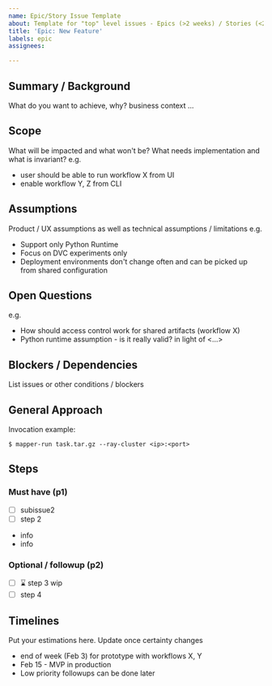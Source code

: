 ```yaml
---
name: Epic/Story Issue Template
about: Template for "top" level issues - Epics (>2 weeks) / Stories (<2 weeks)
title: 'Epic: New Feature'
labels: epic
assignees:

---
```


## Summary / Background
What do you want to achieve, why? business context
...

## Scope

What will be impacted and what won't be?
What needs implementation and what is invariant?
e.g.
- user should be able to run workflow X from UI
- enable workflow Y, Z from CLI

## Assumptions
Product / UX assumptions as well as technical assumptions / limitations
e.g.
* Support only Python Runtime
* Focus on DVC experiments only
* Deployment environments don't change often and can be picked up from shared configuration

## Open Questions
e.g.
- How should access control work for shared artifacts (workflow X)
- Python runtime assumption - is it really valid? in light of <...>

## Blockers / Dependencies
List issues or other conditions / blockers

## General Approach
Invocation example:
```shell
$ mapper-run task.tar.gz --ray-cluster <ip>:<port>
```

## Steps

### Must have (p1)
- [ ] subissue2
- [ ] step 2
 - info
 - info
 
### Optional / followup (p2)
- [ ] ⌛ step 3 wip
- [ ] step 4

## Timelines

Put your estimations here. Update once certainty changes
- end of week (Feb 3) for prototype with workflows X, Y
- Feb 15 - MVP in production
- Low priority followups can be done later
